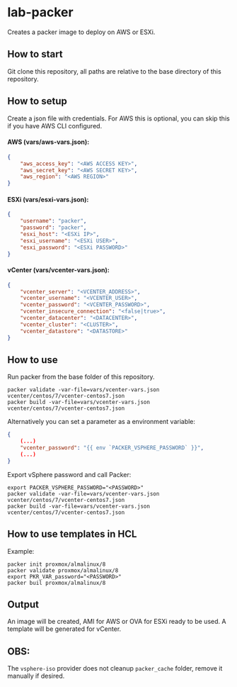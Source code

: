 # lab-packer
Creates a packer image to deploy on AWS or ESXi.

## How to start
Git clone this repository, all paths are relative to the base directory of this repository.

## How to setup
Create a json file with credentials. For AWS this is optional, you can skip this if you have AWS CLI configured.

#### AWS (vars/aws-vars.json):
```json
{
    "aws_access_key": "<AWS ACCESS KEY>",
    "aws_secret_key": "<AWS SECRET KEY>",
    "aws_region": "<AWS REGION>"
}
```

#### ESXi (vars/esxi-vars.json):
```json
{
    "username": "packer",
    "password": "packer",
    "esxi_host": "<ESXi IP>",
    "esxi_username": "<ESXi USER>",
    "esxi_password": "<ESXi PASSWORD>"
}
```
#### vCenter (vars/vcenter-vars.json):
```json
{
    "vcenter_server": "<VCENTER_ADDRESS>",
    "vcenter_username": "<VCENTER_USER>",
    "vcenter_password": "<VCENTER_PASSWORD>",
    "vcenter_insecure_connection": "<false|true>",
    "vcenter_datacenter": "<DATACENTER>",
    "vcenter_cluster": "<CLUSTER>",
    "vcenter_datastore": "<DATASTORE>"
}
```

## How to use
Run packer from the base folder of this repository.

```
packer validate -var-file=vars/vcenter-vars.json vcenter/centos/7/vcenter-centos7.json
packer build -var-file=vars/vcenter-vars.json vcenter/centos/7/vcenter-centos7.json
```

Alternatively you can set a parameter as a environment variable:
```json
{
    (...)
    "vcenter_password": "{{ env `PACKER_VSPHERE_PASSWORD` }}",
    (...)
}
```
Export vSphere password and call Packer:
```
export PACKER_VSPHERE_PASSWORD="<PASSWORD>"
packer validate -var-file=vars/vcenter-vars.json vcenter/centos/7/vcenter-centos7.json
packer build -var-file=vars/vcenter-vars.json vcenter/centos/7/vcenter-centos7.json
```

## How to use templates in HCL
Example:
```
packer init proxmox/almalinux/8
packer validate proxmox/almalinux/8
export PKR_VAR_password="<PASSWORD>"
packer buil proxmox/almalinux/8
```

## Output
An image will be created, AMI for AWS or OVA for ESXi ready to be used.
A template will be generated for vCenter.

## OBS:
The `vsphere-iso` provider does not cleanup `packer_cache` folder, remove it manually if desired.
